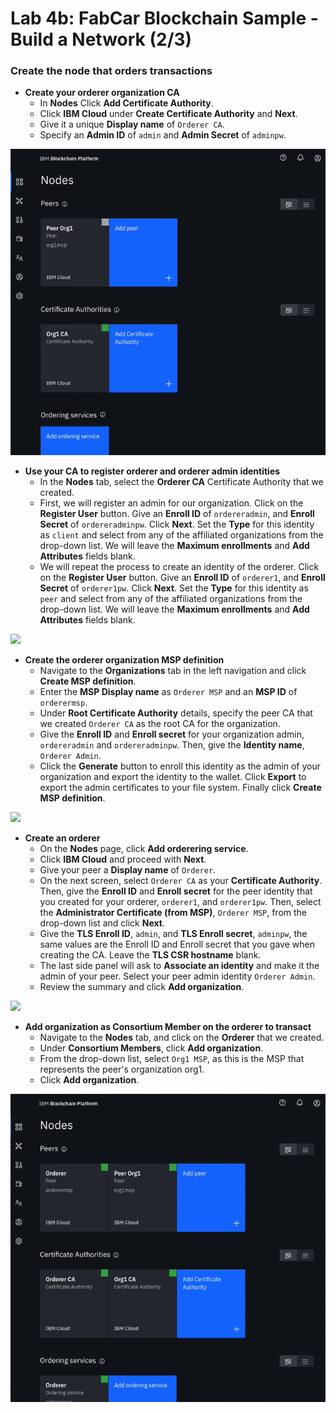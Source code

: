 # Lab 4b: FabCar Blockchain Sample - Build a Network \(2/3\)

### Create the node that orders transactions

* **Create your orderer organization CA**
  * In **Nodes** Click **Add Certificate Authority**.
  * Click **IBM Cloud** under **Create Certificate Authority** and **Next**.
  * Give it a unique **Display name** of `Orderer CA`.
  * Specify an **Admin ID** of `admin` and **Admin Secret** of `adminpw`.

![](../../.gitbook/assets/sc10.gif)

* **Use your CA to register orderer and orderer admin identities**
  * In the **Nodes** tab, select the **Orderer CA** Certificate Authority that we created.
  * First, we will register an admin for our organization. Click on the **Register User** button. Give an **Enroll ID** of `ordereradmin`, and **Enroll Secret** of `ordereradminpw`. Click **Next**. Set the **Type** for this identity as `client` and select from any of the affiliated organizations from the drop-down list. We will leave the **Maximum enrollments** and **Add Attributes** fields blank.
  * We will repeat the process to create an identity of the orderer. Click on the **Register User** button. Give an **Enroll ID** of `orderer1`, and **Enroll Secret** of `orderer1pw`. Click **Next**. Set the **Type** for this identity as `peer` and select from any of the affiliated organizations from the drop-down list. We will leave the **Maximum enrollments** and **Add Attributes** fields blank.

![](../../.gitbook/assets/sc11.gif)

* **Create the orderer organization MSP definition**
  * Navigate to the **Organizations** tab in the left navigation and click **Create MSP definition**.
  * Enter the **MSP Display name** as `Orderer MSP` and an **MSP ID** of `orderermsp`.
  * Under **Root Certificate Authority** details, specify the peer CA that we created `Orderer CA` as the root CA for the organization.
  * Give the **Enroll ID** and **Enroll secret** for your organization admin, `ordereradmin` and `ordereradminpw`. Then, give the **Identity name**, `Orderer Admin`.
  * Click the **Generate** button to enroll this identity as the admin of your organization and export the identity to the wallet. Click **Export** to export the admin certificates to your file system. Finally click **Create MSP definition**.

![](../../.gitbook/assets/sc12.gif)

* **Create an orderer**
  * On the **Nodes** page, click **Add orderering service**.
  * Click **IBM Cloud** and proceed with **Next**.
  * Give your peer a **Display name** of `Orderer`.
  * On the next screen, select `Orderer CA` as your **Certificate Authority**. Then, give the **Enroll ID** and **Enroll secret** for the peer identity that you created for your orderer, `orderer1`, and `orderer1pw`. Then, select the **Administrator Certificate \(from MSP\)**, `Orderer MSP`, from the drop-down list and click **Next**.
  * Give the **TLS Enroll ID**, `admin`, and **TLS Enroll secret**, `adminpw`, the same values are the Enroll ID and Enroll secret that you gave when creating the CA. Leave the **TLS CSR hostname** blank.
  * The last side panel will ask to **Associate an identity** and make it the admin of your peer. Select your peer admin identity `Orderer Admin`.
  * Review the summary and click **Add organization**.

![](../../.gitbook/assets/sc13.gif)

* **Add organization as Consortium Member on the orderer to transact**
  * Navigate to the **Nodes** tab, and click on the **Orderer** that we created.
  * Under **Consortium Members**, click **Add organization**.
  * From the drop-down list, select `Org1 MSP`, as this is the MSP that represents the peer's organization org1.
  * Click **Add organization**.

![](../../.gitbook/assets/sc14.gif)


